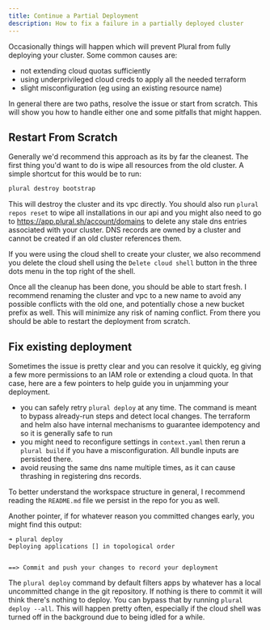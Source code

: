 ```yaml
---
title: Continue a Partial Deployment
description: How to fix a failure in a partially deployed cluster
---
```


Occasionally things will happen which will prevent Plural from fully deploying your cluster. Some common causes are:

- not extending cloud quotas sufficiently
- using underprivileged cloud creds to apply all the needed terraform
- slight misconfiguration (eg using an existing resource name)

In general there are two paths, resolve the issue or start from scratch. This will show you how to handle either one and some pitfalls that might happen.

## Restart From Scratch

Generally we'd recommend this approach as its by far the cleanest. The first thing you'd want to do is wipe all resources from the old cluster. A simple shortcut for this would be to run:

```sh
plural destroy bootstrap
```

This will destroy the cluster and its vpc directly. You should also run `plural repos reset` to wipe all installations in our api and you might also need to go to https://app.plural.sh/account/domains to delete any stale dns entries associated with your cluster. DNS records are owned by a cluster and cannot be created if an old cluster references them.

If you were using the cloud shell to create your cluster, we also recommend you delete the cloud shell using the `Delete cloud shell` button in the three dots menu in the top right of the shell.

Once all the cleanup has been done, you should be able to start fresh. I recommend renaming the cluster and vpc to a new name to avoid any possible conflicts with the old one, and potentially chose a new bucket prefix as well. This will minimize any risk of naming conflict. From there you should be able to restart the deployment from scratch.

## Fix existing deployment

Sometimes the issue is pretty clear and you can resolve it quickly, eg giving a few more permissions to an IAM role or extending a cloud quota. In that case, here are a few pointers to help guide you in unjamming your deployment.

- you can safely retry `plural deploy` at any time. The command is meant to bypass already-run steps and detect local changes. The terraform and helm also have internal mechanisms to guarantee idempotency and so it is generally safe to run
- you might need to reconfigure settings in `context.yaml` then rerun a `plural build` if you have a misconfiguration. All bundle inputs are persisted there.
- avoid reusing the same dns name multiple times, as it can cause thrashing in registering dns records.

To better understand the workspace structure in general, I recommend reading the `README.md` file we persist in the repo for you as well.

Another pointer, if for whatever reason you committed changes early, you might find this output:

```
➜ plural deploy
Deploying applications [] in topological order


==> Commit and push your changes to record your deployment
```

The `plural deploy` command by default filters apps by whatever has a local uncommitted change in the git repository. If nothing is there to commit it will think there's nothing to deploy. You can bypass that by running `plural deploy --all`. This will happen pretty often, especially if the cloud shell was turned off in the background due to being idled for a while.
